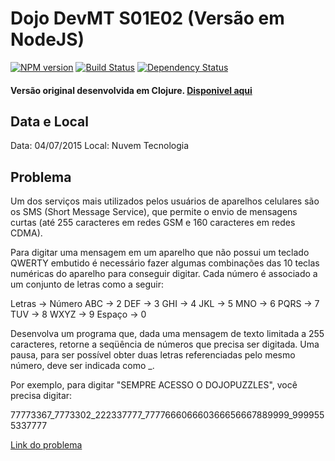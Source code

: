 # Dojo DevMT S01E02 (Versão em NodeJS)
[![NPM version][npm-image]][npm-url] [![Build Status][travis-image]][travis-url] [![Dependency Status][daviddm-image]][daviddm-url]

#### Versão original desenvolvida em Clojure. [Disponivel aqui](https://github.com/devmatogrosso/dojo-s01e02-escrevendo-no-celular)

## Data e Local
Data: 04/07/2015
Local: Nuvem Tecnologia

## Problema
Um dos serviços mais utilizados pelos usuários de aparelhos celulares são os SMS (Short Message Service), que permite o envio de mensagens curtas (até 255 caracteres em redes GSM e 160 caracteres em redes CDMA).

Para digitar uma mensagem em um aparelho que não possui um teclado QWERTY embutido é necessário fazer algumas combinações das 10 teclas numéricas do aparelho para conseguir digitar. Cada número é associado a um conjunto de letras como a seguir:

  Letras  ->  Número
  ABC    ->  2
  DEF    ->  3
  GHI    ->  4
  JKL    ->  5
  MNO    ->  6
  PQRS    ->  7
  TUV    ->  8
  WXYZ   ->  9
  Espaço -> 0

Desenvolva um programa que, dada uma mensagem de texto limitada a 255 caracteres, retorne a seqüência de números que precisa ser digitada. Uma pausa, para ser possível obter duas letras referenciadas pelo mesmo número, deve ser indicada como _.

Por exemplo, para digitar "SEMPRE ACESSO O DOJOPUZZLES", você precisa digitar:

  77773367_7773302_222337777_777766606660366656667889999_9999555337777

[Link do problema](http://dojopuzzles.com/problemas/exibe/escrevendo-no-celular/)


[npm-image]: https://badge.fury.io/js/dojo-s01e02-escrevendo-no-celularjs.svg
[npm-url]: https://npmjs.org/package/dojo-s01e02-escrevendo-no-celularjs
[travis-image]: https://travis-ci.org/gpedro/dojo-s01e02-escrevendo-no-celularjs.svg?branch=master
[travis-url]: https://travis-ci.org/gpedro/dojo-s01e02-escrevendo-no-celularjs
[daviddm-image]: https://david-dm.org/gpedro/dojo-s01e02-escrevendo-no-celularjs.svg?theme=shields.io
[daviddm-url]: https://david-dm.org/gpedro/dojo-s01e02-escrevendo-no-celularjs
